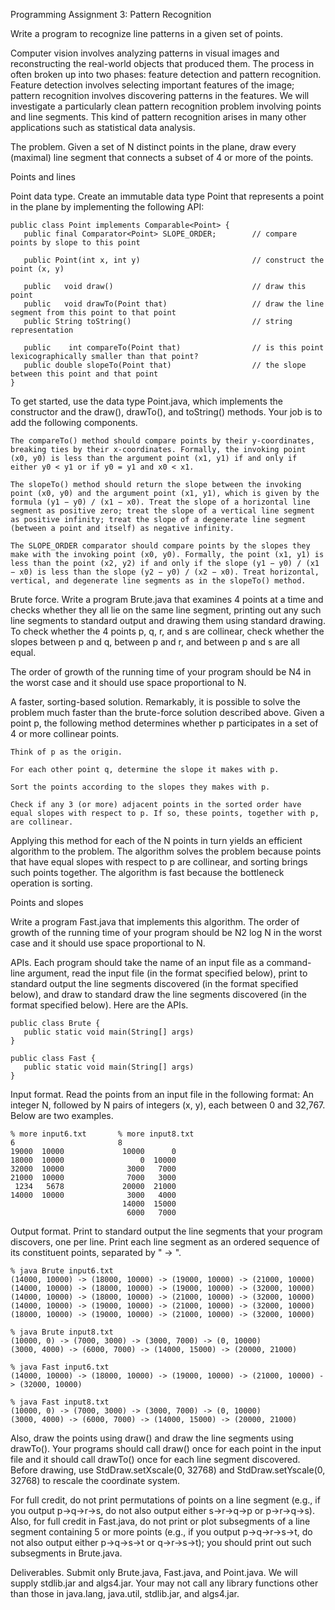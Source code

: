 Programming Assignment 3: Pattern Recognition


Write a program to recognize line patterns in a given set of points.

Computer vision involves analyzing patterns in visual images and reconstructing the real-world objects that produced them. The process in often broken up into two phases: feature detection and pattern recognition. Feature detection involves selecting important features of the image; pattern recognition involves discovering patterns in the features. We will investigate a particularly clean pattern recognition problem involving points and line segments. This kind of pattern recognition arises in many other applications such as statistical data analysis.

The problem. Given a set of N distinct points in the plane, draw every (maximal) line segment that connects a subset of 4 or more of the points.

Points and lines

Point data type. Create an immutable data type Point that represents a point in the plane by implementing the following API:

    public class Point implements Comparable<Point> {
       public final Comparator<Point> SLOPE_ORDER;        // compare points by slope to this point

       public Point(int x, int y)                         // construct the point (x, y)

       public   void draw()                               // draw this point
       public   void drawTo(Point that)                   // draw the line segment from this point to that point
       public String toString()                           // string representation

       public    int compareTo(Point that)                // is this point lexicographically smaller than that point?
       public double slopeTo(Point that)                  // the slope between this point and that point
    }

To get started, use the data type Point.java, which implements the constructor and the draw(), drawTo(), and toString() methods. Your job is to add the following components.

    The compareTo() method should compare points by their y-coordinates, breaking ties by their x-coordinates. Formally, the invoking point (x0, y0) is less than the argument point (x1, y1) if and only if either y0 < y1 or if y0 = y1 and x0 < x1.

    The slopeTo() method should return the slope between the invoking point (x0, y0) and the argument point (x1, y1), which is given by the formula (y1 − y0) / (x1 − x0). Treat the slope of a horizontal line segment as positive zero; treat the slope of a vertical line segment as positive infinity; treat the slope of a degenerate line segment (between a point and itself) as negative infinity.

    The SLOPE_ORDER comparator should compare points by the slopes they make with the invoking point (x0, y0). Formally, the point (x1, y1) is less than the point (x2, y2) if and only if the slope (y1 − y0) / (x1 − x0) is less than the slope (y2 − y0) / (x2 − x0). Treat horizontal, vertical, and degenerate line segments as in the slopeTo() method. 

Brute force. Write a program Brute.java that examines 4 points at a time and checks whether they all lie on the same line segment, printing out any such line segments to standard output and drawing them using standard drawing. To check whether the 4 points p, q, r, and s are collinear, check whether the slopes between p and q, between p and r, and between p and s are all equal.

The order of growth of the running time of your program should be N4 in the worst case and it should use space proportional to N.

A faster, sorting-based solution. Remarkably, it is possible to solve the problem much faster than the brute-force solution described above. Given a point p, the following method determines whether p participates in a set of 4 or more collinear points.

    Think of p as the origin.

    For each other point q, determine the slope it makes with p.

    Sort the points according to the slopes they makes with p.

    Check if any 3 (or more) adjacent points in the sorted order have equal slopes with respect to p. If so, these points, together with p, are collinear. 

Applying this method for each of the N points in turn yields an efficient algorithm to the problem. The algorithm solves the problem because points that have equal slopes with respect to p are collinear, and sorting brings such points together. The algorithm is fast because the bottleneck operation is sorting.

Points and slopes

Write a program Fast.java that implements this algorithm. The order of growth of the running time of your program should be N2 log N in the worst case and it should use space proportional to N.

APIs. Each program should take the name of an input file as a command-line argument, read the input file (in the format specified below), print to standard output the line segments discovered (in the format specified below), and draw to standard draw the line segments discovered (in the format specified below). Here are the APIs.

    public class Brute {
       public static void main(String[] args)
    }

    public class Fast {
       public static void main(String[] args)
    }

Input format. Read the points from an input file in the following format: An integer N, followed by N pairs of integers (x, y), each between 0 and 32,767. Below are two examples.

    % more input6.txt       % more input8.txt
    6                       8
    19000  10000             10000      0
    18000  10000                 0  10000
    32000  10000              3000   7000
    21000  10000              7000   3000
     1234   5678             20000  21000
    14000  10000              3000   4000
                             14000  15000
                              6000   7000

Output format. Print to standard output the line segments that your program discovers, one per line. Print each line segment as an ordered sequence of its constituent points, separated by " -> ".

    % java Brute input6.txt
    (14000, 10000) -> (18000, 10000) -> (19000, 10000) -> (21000, 10000)
    (14000, 10000) -> (18000, 10000) -> (19000, 10000) -> (32000, 10000)
    (14000, 10000) -> (18000, 10000) -> (21000, 10000) -> (32000, 10000)
    (14000, 10000) -> (19000, 10000) -> (21000, 10000) -> (32000, 10000)
    (18000, 10000) -> (19000, 10000) -> (21000, 10000) -> (32000, 10000)

    % java Brute input8.txt
    (10000, 0) -> (7000, 3000) -> (3000, 7000) -> (0, 10000) 
    (3000, 4000) -> (6000, 7000) -> (14000, 15000) -> (20000, 21000) 

    % java Fast input6.txt
    (14000, 10000) -> (18000, 10000) -> (19000, 10000) -> (21000, 10000) -> (32000, 10000) 

    % java Fast input8.txt
    (10000, 0) -> (7000, 3000) -> (3000, 7000) -> (0, 10000)
    (3000, 4000) -> (6000, 7000) -> (14000, 15000) -> (20000, 21000)

Also, draw the points using draw() and draw the line segments using drawTo(). Your programs should call draw() once for each point in the input file and it should call drawTo() once for each line segment discovered. Before drawing, use StdDraw.setXscale(0, 32768) and StdDraw.setYscale(0, 32768) to rescale the coordinate system.

For full credit, do not print permutations of points on a line segment (e.g., if you output p→q→r→s, do not also output either s→r→q→p or p→r→q→s). Also, for full credit in Fast.java, do not print or plot subsegments of a line segment containing 5 or more points (e.g., if you output p→q→r→s→t, do not also output either p→q→s→t or q→r→s→t); you should print out such subsegments in Brute.java.

Deliverables. Submit only Brute.java, Fast.java, and Point.java. We will supply stdlib.jar and algs4.jar. Your may not call any library functions other than those in java.lang, java.util, stdlib.jar, and algs4.jar. 